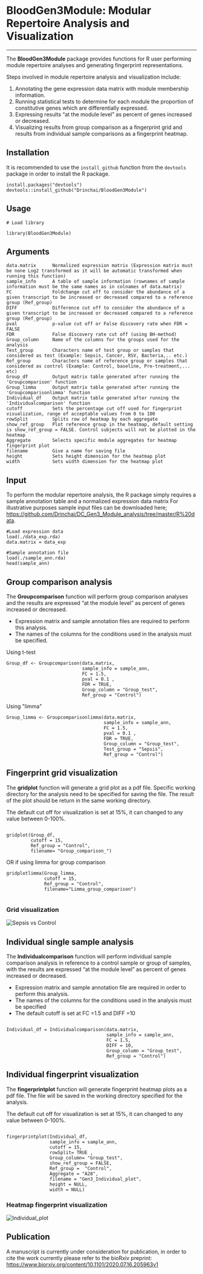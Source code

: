 # BloodGen3Module: Modular Repertoire Analysis and Visualization
***
The **BloodGen3Module** package provides functions for R user performing module repertoire analyses and generating fingerprint representations.

Steps involved in module repertoire analysis and visualization include: 

1.	Annotating the gene expression data matrix with module membership information. 
2.	Running statistical tests to determine for each module the proportion of constitutive genes which are differentially expressed.
3.	Expressing results “at the module level” as percent of genes increased or decreased. 
4.	Visualizing results from group comparison as a fingerprint grid and results from individual sample comparisons as a fingerprint heatmap.



## Installation
It is recommended to use the ```install_github``` function from the ```devtools``` package in order to install the R package.

```{r Package installation}
install.packages("devtools")
devtools::install_github("Drinchai/BloodGen3Module")
```

## Usage
```{r setup, warning=FALSE,message=FALSE}
# Load library

library(BloodGen3Module)

```

## Arguments
```{r argument}
data.matrix      Normalized expression matrix (Expression matrix must be none Log2 transformed as it will be automatic transformed when running this function)
sample_info      A table of sample information (rownames of sample information must be the same names as in colnames of data.matrix)
FC               Foldchange cut off to consider the abundance of a given transcript to be increased or decreased compared to a reference group (Ref_group)
DIFF             Difference cut off to consider the abundance of a given transcript to be increased or decreased compared to a reference group (Ref_group)
pval             p-value cut off or False discovery rate when FDR = FALSE
FDR              False discovery rate cut off (using BH-method)
Group_column     Name of the columns for the groups used for the analysis
Test_group       Characters name of test group or samples that considered as test (Example: Sepsis, Cancer, RSV, Bacteria,.. etc.)
Ref_group        Characters name of reference group or samples that considered as control (Example: Control, baseline, Pre-treatment,... etc) 
Group_df         Output matrix table generated after running the 'Groupcomparison' function 
Group_limma      Output matrix table generated after running the 'Groupcomparisonlimma' function
Individual_df    Output matrix table generated after running the 'Individualcomparison' function
cutoff           Sets the percentage cut off used for fingerprint visualization, range of acceptable values from 0 to 100
rowSplit         Splits row of heatmap by each aggregate 
show_ref_group	 Plot reference group in the heatmap, default setting is show_ref_group = FALSE. Control subjects will not be plotted in the heatmap
Aggregate        Selects specific module aggregates for heatmap fingerprint plot
filename         Give a name for saving file
height           Sets height dimension for the heatmap plot
width            Sets width dimension for the heatmap plot
```



## Input
To perform the modular repertoire analysis, the R package simply requires a sample annotation table and a normalized expression data matrix
For illustrative purposes sample input files can be downloaded here; https://github.com/Drinchai/DC_Gen3_Module_analysis/tree/master/R%20data.

```{r raw data and annotaion preparation}
#Load expression data
load(./data_exp.rda)
data.matrix = data_exp

#Sample annotation file
load(./sample_ann.rda)
head(sample_ann)

```

## Group comparison analysis 
The **Groupcomparison** function will perform group comparison analyses and the results are expressed “at the module level” as percent of genes increased or decreased.  
- Expression matrix and sample annotation files are required to perform this analysis. 
- The names of the columns for the conditions used in the analysis must be specified.

Using t-test
```{r group comparison analysis,warning=FALSE}
Group_df <- Groupcomparison(data.matrix,
                            sample_info = sample_ann,
                            FC = 1.5,
                            pval = 0.1 ,
                            FDR = TRUE,
                            Group_column = "Group_test",
                            Ref_group = "Control")
```
Using "limma"

```{r group comparison analysis using "limma",warning=FALSE}
Group_limma <- Groupcomparisonlimma(data.matrix,
                                    sample_info = sample_ann,
                                    FC = 1.5,
                                    pval = 0.1 ,
                                    FDR = TRUE,
                                    Group_column = "Group_test",
                                    Test_group = "Sepsis",
                                    Ref_group = "Control")
```


## Fingerprint grid visualization 
The **gridplot** function will generate a grid plot as a pdf file. Specific working directory for the analysis need to be specified for saving the file. The result of the plot should be return in the same working directory.

The default cut off for visualization is set at 15%, it can changed to any value between 0-100%. 


```{r grid visulization}

gridplot(Group_df, 
         cutoff = 15, 
         Ref_group = "Control",
         filename= "Group_comparison_")

```

OR if using limma for group comparison

```{r grid visulization}
gridplotlimma(Group_limma, 
              cutoff = 15, 
              Ref_group = "Control",
              filename="Limma_group_comparison")
              
```

### Grid visualization
![Sepsis vs Control](https://github.com/Drinchai/BloodGen3Module/blob/master/2020%20July26%20Group%20comparison_Fig1.png)

## Individual single sample analysis 
The **Individualcomparison** function will perform individual sample comparison analysis in reference to a control sample or group of samples, with the results are expressed “at the module level” as percent of genes increased or decreased. 

- Expression matrix and sample annotation file are required in order to perform this analysis. 
- The names of the columns for the conditions used in the analysis must be specified
- The default cutoff is set at FC =1.5 and DIFF =10 


```{r individual single sample analysis, warning=FALSE}

Individual_df = Individualcomparison(data.matrix,
                                     sample_info = sample_ann,
                                     FC = 1.5,
                                     DIFF = 10,
                                     Group_column = "Group_test",
                                     Ref_group = "Control")
```

## Individual fingerprint visualization 
The **fingerprintplot** function will generate fingerprint heatmap plots as a pdf file. The file will be saved in the working directory specified for the analysis.

The default cut off for visualization is set at 15%, it can changed to any value between 0-100%.  
 

```{r fingerprint visualization, warning=FALSE}

fingerprintplot(Individual_df,
                sample_info = sample_ann,
                cutoff = 15,
                rowSplit= TRUE ,
                Group_column= "Group_test",
                show_ref_group = FALSE, 
                Ref_group =  "Control",
                Aggregate = "A28",
                filename = "Gen3_Individual_plot",
                height = NULL,
                width = NULL)

```
### Heatmap fingerprint visualization
![Individual_plot](https://github.com/Drinchai/BloodGen3Module/blob/master/2020%20July26%20Individual%20comparison_Fig2.png)


## Publication
A manuscript is currently under consideration for publication, in order to cite the work currently please refer to the bioRxiv preprint:
https://www.biorxiv.org/content/10.1101/2020.07.16.205963v1
